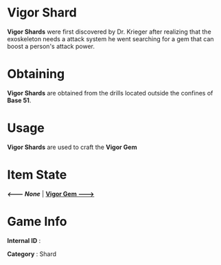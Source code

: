 # Vigor Shard

**Vigor Shards** were first discovered by Dr. Krieger after realizing that the exoskeleton needs a attack system he went searching for a gem that can boost a person's attack power.

# Obtaining

**Vigor Shards** are obtained from the drills located outside the confines of **Base 51**.

# Usage

**Vigor Shards** are used to craft the **Vigor Gem**

# Item State

***<--- None***       | [**Vigor Gem --->**]()

# Game Info

**Internal ID** : 

**Category** : Shard
